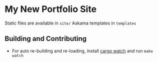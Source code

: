 # My New Portfolio Site

Static files are available in `site/`
Askama templates in `templates`


## Building and Contributing

- For auto re-building and re-loading, install [cargo watch](https://github.com/watchexec/cargo-watch) and run `make watch`
